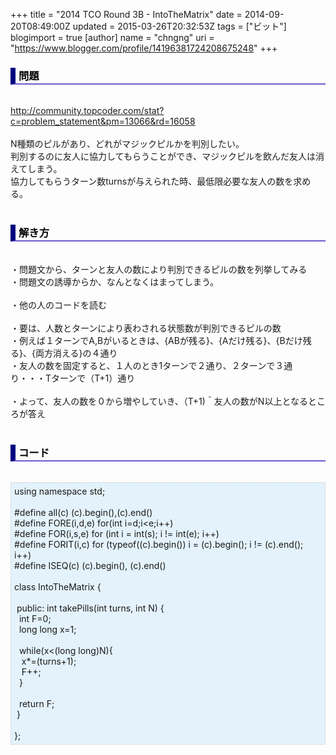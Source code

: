 +++
title = "2014 TCO Round 3B - IntoTheMatrix"
date = 2014-09-20T08:49:00Z
updated = 2015-03-26T20:32:53Z
tags = ["ビット"]
blogimport = true 
[author]
	name = "chngng"
	uri = "https://www.blogger.com/profile/14196381724208675248"
+++

<div dir="ltr" style="text-align: left;" trbidi="on"><h3 style="border-bottom: 2px solid slateblue; border-left: 8px solid navy; color: black; padding: 0px 0px 1px 5px;">問題 </h3><br /><a href="http://community.topcoder.com/stat?c=problem_statement&amp;pm=13066&amp;rd=16058" target="_blank">http://community.topcoder.com/stat?c=problem_statement&amp;pm=13066&amp;rd=16058</a><br /><br />N種類のピルがあり、どれがマジックピルかを判別したい。<br />判別するのに友人に協力してもらうことができ、マジックピルを飲んだ友人は消えてしまう。<br />協力してもらうターン数turnsが与えられた時、最低限必要な友人の数を求める。<br /><br /><h3 style="border-bottom: 2px solid slateblue; border-left: 8px solid navy; color: black; padding: 0px 0px 1px 5px;">解き方 </h3><br />・問題文から、ターンと友人の数により判別できるピルの数を列挙してみる<br />・問題文の誘導からか、なんとなくはまってしまう。<br /><br />・他の人のコードを読む<br /><br />・要は、人数とターンにより表わされる状態数が判別できるピルの数<br />・例えば１ターンでA,Bがいるときは、{ABが残る}、{Aだけ残る}、{Bだけ残る}、{両方消える}の４通り<br />・友人の数を固定すると、１人のとき1ターンで２通り、２ターンで３通り・・・Tターンで（T+1）通り<br /><br />・よって、友人の数を０から増やしていき、（T+1)＾友人の数がN以上となるところが答え<br /><br /><h3 style="border-bottom: 2px solid slateblue; border-left: 8px solid navy; color: black; padding: 0px 0px 1px 5px;">コード </h3><br /><div style="background-color: #e3f2fb; border: 1px dotted #CCCCCC; padding: 5px;">using namespace std;<br /><br />#define all(c) (c).begin(),(c).end()<br />#define FORE(i,d,e) for(int i=d;i&lt;e;i++)<br />#define FOR(i,s,e) for (int i = int(s); i != int(e); i++)<br />#define FORIT(i,c) for (typeof((c).begin()) i = (c).begin(); i != (c).end(); i++)<br />#define ISEQ(c) (c).begin(), (c).end()<br /><br />class IntoTheMatrix {<br /><br /><span class="Apple-tab-span" style="white-space: pre;"> </span>public: int takePills(int turns, int N) {<br /><span class="Apple-tab-span" style="white-space: pre;">  </span>int F=0;<br /><span class="Apple-tab-span" style="white-space: pre;">  </span>long long x=1;<br /><br /><span class="Apple-tab-span" style="white-space: pre;">  </span>while(x&lt;(long long)N){<br /><span class="Apple-tab-span" style="white-space: pre;">   </span>x*=(turns+1);<br /><span class="Apple-tab-span" style="white-space: pre;">   </span>F++;<br /><span class="Apple-tab-span" style="white-space: pre;">  </span>}<br /><br /><span class="Apple-tab-span" style="white-space: pre;">  </span>return F;<br /><span class="Apple-tab-span" style="white-space: pre;"> </span>}<br /><br />};</div></div>
